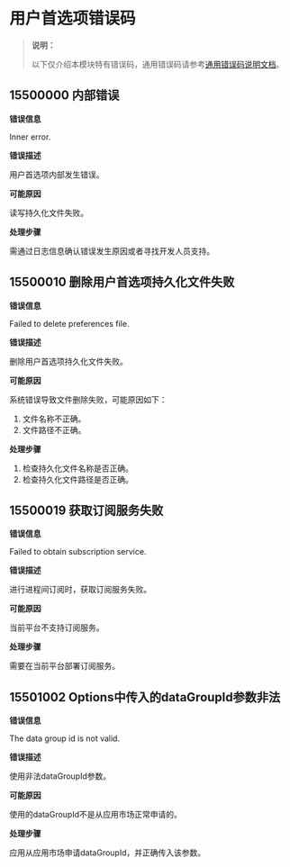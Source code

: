 # 用户首选项错误码

> **说明：**
>
> 以下仅介绍本模块特有错误码，通用错误码请参考[通用错误码说明文档](cj-errorcode-universal.md)。

## 15500000 内部错误

**错误信息**

Inner error.

**错误描述**

用户首选项内部发生错误。

**可能原因**

读写持久化文件失败。

**处理步骤**

需通过日志信息确认错误发生原因或者寻找开发人员支持。

## 15500010 删除用户首选项持久化文件失败

**错误信息**

Failed to delete preferences file.

**错误描述**

删除用户首选项持久化文件失败。

**可能原因**

系统错误导致文件删除失败，可能原因如下：

1. 文件名称不正确。
2. 文件路径不正确。

**处理步骤**

1. 检查持久化文件名称是否正确。
2. 检查持久化文件路径是否正确。

## 15500019 获取订阅服务失败

**错误信息**

Failed to obtain subscription service.

**错误描述**

进行进程间订阅时，获取订阅服务失败。

**可能原因**

当前平台不支持订阅服务。

**处理步骤**

需要在当前平台部署订阅服务。

## 15501002 Options中传入的dataGroupId参数非法

**错误信息**

The data group id is not valid.

**错误描述**

使用非法dataGroupId参数。

**可能原因**

使用的dataGroupId不是从应用市场正常申请的。

**处理步骤**

应用从应用市场申请dataGroupId，并正确传入该参数。
